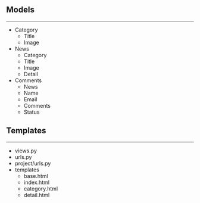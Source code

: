 ##  Models
----------------
-   Category
    -   Title
    -   Image
-   News
    -   Category
    -   Title
    -   Image
    -   Detail
-   Comments
    -   News
    -   Name
    -   Email
    -   Comments
    -   Status

##  Templates
---------------------
-   views.py
-   urls.py
-   project/urls.py
-   templates
    -   base.html
    -   index.html
    -   category.html
    -   detail.html